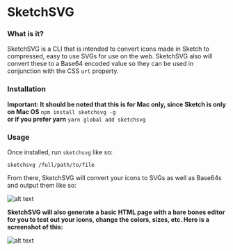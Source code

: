 # SketchSVG

### What is it?

SketchSVG is a CLI that is intended to convert icons made in Sketch to compressed, easy to use SVGs for use on the web. SketchSVG also will convert these to a Base64 encoded value so they can be used in conjunction with the CSS `url` property.

### Installation

**Important: It should be noted that this is for Mac only, since Sketch is only on Mac OS**
`npm install sketchsvg -g`  
**or if you prefer yarn**
`yarn global add sketchsvg`

### Usage

Once installed, run `sketchsvg` like so:

`sketchsvg /full/path/to/file`

From there, SketchSVG will convert your icons to SVGs as well as Base64s and output them like so:

![alt text](https://i.imgur.com/YMmTeVZ.png "Logo Title Text 1")

**SketchSVG will also generate a basic HTML page with a bare bones editor for you to test out your icons, change the colors, sizes, etc. Here is a screenshot of this:**

![alt text](https://media.giphy.com/media/1AeQc1qH6sfMlK9FOP/giphy.gif "Logo Title Text 1")
